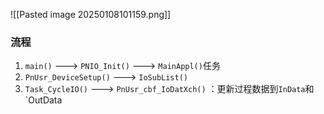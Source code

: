 ![[Pasted image 20250108101159.png]]
### 流程
1. `main()` ---> `PNIO_Init()` ---> `MainAppl()`任务
2. `PnUsr_DeviceSetup()` ---> `IoSubList()` 
3. `Task_CycleIO()` ---> `PnUsr_cbf_IoDatXch()` ：更新过程数据到`InData`和`OutData